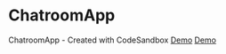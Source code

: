 # ChatroomApp
ChatroomApp - Created with CodeSandbox
[Demo](https://chatroomapp.glitch.me/)
[Demo](https://codesandbox.io/s/github/lindakovacs/ChatroomApp)

